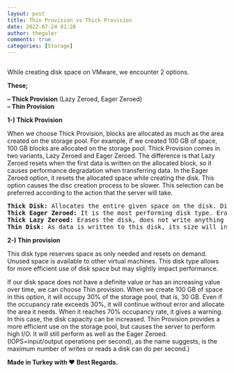 ```yaml
---
layout: post
title: Thin Provision vs Thick Provision
date: 2022-07-24 01:28
author: theguler
comments: true
categories: [Storage]
---
```

<!-- wp:image {"id":3684,"sizeSlug":"large","linkDestination":"none"} -->
<figure class="wp-block-image size-large"><img src="https://farukguler.com/assets/post_images/disks.png?w=624" alt="" class="wp-image-3684" /></figure>
<!-- /wp:image -->

<!-- wp:paragraph -->
<p>While creating disk space on VMware, we encounter 2 options. </p>
<!-- /wp:paragraph -->

<!-- wp:paragraph -->
<p><strong>These;</strong></p>
<!-- /wp:paragraph -->

<!-- wp:paragraph -->
<p><strong>– Thick Provision</strong> (Lazy Zeroed, Eager Zeroed)<br><strong>– Thin Provision</strong></p>
<!-- /wp:paragraph -->

<!-- wp:paragraph -->
<p><strong>1-) Thick Provision</strong></p>
<!-- /wp:paragraph -->

<!-- wp:paragraph -->
<p>When we choose Thick Provision, blocks are allocated as much as the area created on the storage pool. For example, if we created 100 GB of space, 100 GB blocks are allocated on the storage pool. Thick Provision comes in two variants, Lazy Zeroed and Eager Zeroed. The difference is that Lazy Zeroed resets when the first data is written on the allocated block, so it causes performance degradation when transferring data. In the Eager Zeroed option, it resets the allocated space while creating the disk. This option causes the disc creation process to be slower. This selection can be preferred according to the action that the server will take.</p>
<!-- /wp:paragraph -->

<!-- wp:preformatted -->
<pre class="wp-block-preformatted"><strong>Thick Disk:</strong> Allocates the entire given space on the disk. Disk space cannot be used by other virtual machines. (performance)<br><strong>Thick Eager Zeroed:</strong> It is the most performing disk type. Erases the disk and fills it with <strong>(00000000000∞)</strong> <strong>[Eager]</strong><br><strong>Thick Lazy Zeroed:</strong> Erases the disk, does not write anything on it. <strong>[Lazy]</strong><br><strong>Thin Disk</strong>: As data is written to this disk, its size will increase. Unused space can be used by other virtual machines (low performance).</pre>
<!-- /wp:preformatted -->

<!-- wp:paragraph -->
<p><strong>2-) Thin provision</strong></p>
<!-- /wp:paragraph -->

<!-- wp:paragraph -->
<p>This disk type reserves space as only needed and resets on demand. Unused space is available to other virtual machines. This disk type allows for more efficient use of disk space but may slightly impact performance.</p>
<!-- /wp:paragraph -->

<!-- wp:paragraph -->
<p>If our disk space does not have a definite value or has an increasing value over time, we can choose Thin provision. When we create 100 GB of space in this option, it will occupy 30% of the storage pool, that is, 30 GB. Even if the occupancy rate exceeds 30%, it will continue without error and allocate the area it needs. When it reaches 70% occupancy rate, it gives a warning. In this case, the disk capacity can be increased. Thin Provision provides a more efficient use on the storage pool, but causes the server to perform high I/O. It will still perform as well as the Eager Zeroed.<br>(IOPS=input/output operations per second), as the name suggests, is the maximum number of writes or reads a disk can do per second.) </p>
<!-- /wp:paragraph -->

<!-- wp:paragraph -->
<p><strong>Made in Turkey with ❤️</strong> <strong>Best Regards. </strong></p>
<!-- /wp:paragraph -->
